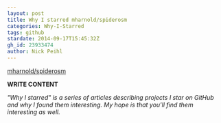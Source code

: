 ```yaml
---
layout: post
title: Why I starred mharnold/spiderosm
categories: Why-I-Starred
tags: github
stardate: 2014-09-17T15:45:32Z
gh_id: 23933474
author: Nick Peihl
---
```


[mharnold/spiderosm](star.repo.html_url)

**WRITE CONTENT**

*"Why I starred" is a series of articles describing projects I star on GitHub and why I found them interesting. My hope is that you'll find them interesting as well.*

